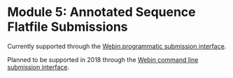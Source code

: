 # Module 5: Annotated Sequence Flatfile Submissions

Currently supported through the [Webin programmatic submission interface](prog_12.html).

Planned to be supported in 2018 through the [Webin command line submission interface](cli_01.html).

<!---

## Introduction

Annotated sequence flat files can be submitted to the European Nucleotide Archive (ENA)
using the [Webin command line submission interface](cli_01.html)
with `-context sequence` option.

An annotated sequence submission consists of:
- General sequence information
   - Study accession or unique name (alias)
   - Unique name for the submission
- Sequence flat files

The following picture illustrates the stages of the annotated sequence flat file submission process:

![Submission process](images/webin-cli_03.png)

## Stage 1: Pre-register study

Each submission must be associated with a pre-registered study.

Instructions for interactive submitters:
- [Register a Study](mod_02.html)

Instructions for programmatic submitters:
- [Register a Study](prog_02.html)

## Stage 2: Prepare the files

The set of files that are part of the submission are specified using a manifest file.
The manifest file is specified using the `-manifest <filename>` option.

An annotated sequence flat file submission consists of the following files:

- 1 manifest file
- 0-1 info files
- 1 flat file containing the sequences and functional annotation

### Manifest file

The manifest file has two columns separated by a tab (or any whitespace characters):
- Field name (first column): case insensitive field name   
- Field value (second column): field value

The following metadata fields are supported in the manifest file:

- STUDY: Study accession or unique name (alias)
- NAME: Unique name for the submission

The following file name fields are supported in the manifest file:

- FLATFILE: flat file containing the sequences and functional annotation

For example, the following manifest file represents a submission:

```
STUDY   TODO
NAME   TODO
FLATFILE    sequences.dat.gz
```

### Info file

You can also provide the metadata fields in a separate info file. The info file has the same format as the manifest file.

When a separate info file is used then the manifest file must contain the `INFO`
field pointing to the info file.

For example, the following manifest file represents a submission:

```
INFO    sequences.info
FLATFILE    sequences.dat.gz
```

## Stage 3: Validate and submit the files

Files are validated, uploaded and submitted using the [Webin command line submission interface](cli_01.html).
Please refer to the [Webin command line submission interface](cli_01.html) documentation for more information
about the submission process.

## Assigned accession numbers

Once the sequences have been submitted an analysis (ERZ) accession number is immediately assigned and
returned to the submitter by the Webin command line submission interface.

The purpose of the ERZ accession number is for the submitter to be able to refer to their submission within the
Webin submission service. For example, the submitter can retrieve the assigned sequence accessions
from the [Webin XML and reports portal](prog_11.html) or from the [Webin reports service](prog_10.html) using
the ERZ accession number.

For sequences, long term stable accession numbers that can be used in publications are:

- Study accession (PRJ) assigned at time of study registration.
- Sequence accession(s) assigned once the submission has been fully processed by ENA.

Submitters can retrieve the sequence accession numbers from the [Webin XML and reports portal](prog_11.html)
or from the [Webin reports service](prog_10.html). These accession numbers are also send to the submitters by
e-mail.

-->
